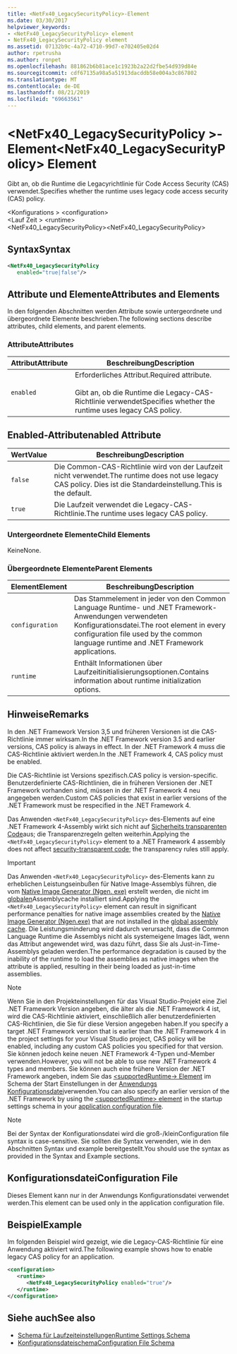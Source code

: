 ```yaml
---
title: <NetFx40_LegacySecurityPolicy>-Element
ms.date: 03/30/2017
helpviewer_keywords:
- <NetFx40_LegacySecurityPolicy> element
- NetFx40_LegacySecurityPolicy element
ms.assetid: 07132b9c-4a72-4710-99d7-e702405e02d4
author: rpetrusha
ms.author: ronpet
ms.openlocfilehash: 881862b6b81ace1c1923b2a22d2fbe54d939d84e
ms.sourcegitcommit: cdf67135a98a5a51913dacddb58e004a3c867802
ms.translationtype: MT
ms.contentlocale: de-DE
ms.lasthandoff: 08/21/2019
ms.locfileid: "69663561"
---
```

# <a name="netfx40_legacysecuritypolicy-element"></a><span data-ttu-id="3fb98-102">\<NetFx40_LegacySecurityPolicy >-Element</span><span class="sxs-lookup"><span data-stu-id="3fb98-102">\<NetFx40_LegacySecurityPolicy> Element</span></span>

<span data-ttu-id="3fb98-103">Gibt an, ob die Runtime die Legacyrichtlinie für Code Access Security (CAS) verwendet.</span><span class="sxs-lookup"><span data-stu-id="3fb98-103">Specifies whether the runtime uses legacy code access security (CAS) policy.</span></span>

<span data-ttu-id="3fb98-104">\<Konfigurations > </span><span class="sxs-lookup"><span data-stu-id="3fb98-104">\<configuration></span></span>\
<span data-ttu-id="3fb98-105">\<Lauf Zeit > </span><span class="sxs-lookup"><span data-stu-id="3fb98-105">\<runtime></span></span>\
<span data-ttu-id="3fb98-106">\<NetFx40_LegacySecurityPolicy></span><span class="sxs-lookup"><span data-stu-id="3fb98-106">\<NetFx40_LegacySecurityPolicy></span></span>

## <a name="syntax"></a><span data-ttu-id="3fb98-107">Syntax</span><span class="sxs-lookup"><span data-stu-id="3fb98-107">Syntax</span></span>

```xml
<NetFx40_LegacySecurityPolicy
   enabled="true|false"/>
```

## <a name="attributes-and-elements"></a><span data-ttu-id="3fb98-108">Attribute und Elemente</span><span class="sxs-lookup"><span data-stu-id="3fb98-108">Attributes and Elements</span></span>

<span data-ttu-id="3fb98-109">In den folgenden Abschnitten werden Attribute sowie untergeordnete und übergeordnete Elemente beschrieben.</span><span class="sxs-lookup"><span data-stu-id="3fb98-109">The following sections describe attributes, child elements, and parent elements.</span></span>

### <a name="attributes"></a><span data-ttu-id="3fb98-110">Attribute</span><span class="sxs-lookup"><span data-stu-id="3fb98-110">Attributes</span></span>

|<span data-ttu-id="3fb98-111">Attribut</span><span class="sxs-lookup"><span data-stu-id="3fb98-111">Attribute</span></span>|<span data-ttu-id="3fb98-112">Beschreibung</span><span class="sxs-lookup"><span data-stu-id="3fb98-112">Description</span></span>|
|---------------|-----------------|
|`enabled`|<span data-ttu-id="3fb98-113">Erforderliches Attribut.</span><span class="sxs-lookup"><span data-stu-id="3fb98-113">Required attribute.</span></span><br /><br /> <span data-ttu-id="3fb98-114">Gibt an, ob die Runtime die Legacy-CAS-Richtlinie verwendet</span><span class="sxs-lookup"><span data-stu-id="3fb98-114">Specifies whether the runtime uses legacy CAS policy.</span></span>|

## <a name="enabled-attribute"></a><span data-ttu-id="3fb98-115">Enabled-Attribut</span><span class="sxs-lookup"><span data-stu-id="3fb98-115">enabled Attribute</span></span>

|<span data-ttu-id="3fb98-116">Wert</span><span class="sxs-lookup"><span data-stu-id="3fb98-116">Value</span></span>|<span data-ttu-id="3fb98-117">Beschreibung</span><span class="sxs-lookup"><span data-stu-id="3fb98-117">Description</span></span>|
|-----------|-----------------|
|`false`|<span data-ttu-id="3fb98-118">Die Common-CAS-Richtlinie wird von der Laufzeit nicht verwendet.</span><span class="sxs-lookup"><span data-stu-id="3fb98-118">The runtime does not use legacy CAS policy.</span></span> <span data-ttu-id="3fb98-119">Dies ist die Standardeinstellung.</span><span class="sxs-lookup"><span data-stu-id="3fb98-119">This is the default.</span></span>|
|`true`|<span data-ttu-id="3fb98-120">Die Laufzeit verwendet die Legacy-CAS-Richtlinie.</span><span class="sxs-lookup"><span data-stu-id="3fb98-120">The runtime uses legacy CAS policy.</span></span>|

### <a name="child-elements"></a><span data-ttu-id="3fb98-121">Untergeordnete Elemente</span><span class="sxs-lookup"><span data-stu-id="3fb98-121">Child Elements</span></span>

<span data-ttu-id="3fb98-122">Keine</span><span class="sxs-lookup"><span data-stu-id="3fb98-122">None.</span></span>

### <a name="parent-elements"></a><span data-ttu-id="3fb98-123">Übergeordnete Elemente</span><span class="sxs-lookup"><span data-stu-id="3fb98-123">Parent Elements</span></span>

|<span data-ttu-id="3fb98-124">Element</span><span class="sxs-lookup"><span data-stu-id="3fb98-124">Element</span></span>|<span data-ttu-id="3fb98-125">Beschreibung</span><span class="sxs-lookup"><span data-stu-id="3fb98-125">Description</span></span>|
|-------------|-----------------|
|`configuration`|<span data-ttu-id="3fb98-126">Das Stammelement in jeder von den Common Language Runtime- und .NET Framework-Anwendungen verwendeten Konfigurationsdatei.</span><span class="sxs-lookup"><span data-stu-id="3fb98-126">The root element in every configuration file used by the common language runtime and .NET Framework applications.</span></span>|
|`runtime`|<span data-ttu-id="3fb98-127">Enthält Informationen über Laufzeitinitialisierungsoptionen.</span><span class="sxs-lookup"><span data-stu-id="3fb98-127">Contains information about runtime initialization options.</span></span>|

## <a name="remarks"></a><span data-ttu-id="3fb98-128">Hinweise</span><span class="sxs-lookup"><span data-stu-id="3fb98-128">Remarks</span></span>

<span data-ttu-id="3fb98-129">In den .NET Framework Version 3,5 und früheren Versionen ist die CAS-Richtlinie immer wirksam.</span><span class="sxs-lookup"><span data-stu-id="3fb98-129">In the .NET Framework version 3.5 and earlier versions, CAS policy is always in effect.</span></span> <span data-ttu-id="3fb98-130">In der .NET Framework 4 muss die CAS-Richtlinie aktiviert werden.</span><span class="sxs-lookup"><span data-stu-id="3fb98-130">In the .NET Framework 4, CAS policy must be enabled.</span></span>

<span data-ttu-id="3fb98-131">Die CAS-Richtlinie ist Versions spezifisch.</span><span class="sxs-lookup"><span data-stu-id="3fb98-131">CAS policy is version-specific.</span></span> <span data-ttu-id="3fb98-132">Benutzerdefinierte CAS-Richtlinien, die in früheren Versionen der .NET Framework vorhanden sind, müssen in der .NET Framework 4 neu angegeben werden.</span><span class="sxs-lookup"><span data-stu-id="3fb98-132">Custom CAS policies that exist in earlier versions of the .NET Framework must be respecified in the .NET Framework 4.</span></span>

<span data-ttu-id="3fb98-133">Das Anwenden `<NetFx40_LegacySecurityPolicy>` des-Elements auf eine .NET Framework 4-Assembly wirkt sich nicht auf [Sicherheits transparenten Code](../../../misc/security-transparent-code.md)aus; die Transparenzregeln gelten weiterhin.</span><span class="sxs-lookup"><span data-stu-id="3fb98-133">Applying the `<NetFx40_LegacySecurityPolicy>` element to a .NET Framework 4 assembly does not affect [security-transparent code](../../../misc/security-transparent-code.md); the transparency rules still apply.</span></span>

> [!IMPORTANT]
> <span data-ttu-id="3fb98-134">Das Anwenden `<NetFx40_LegacySecurityPolicy>` des-Elements kann zu erheblichen Leistungseinbußen für Native Image-Assemblys führen, die vom [Native Image Generator (Ngen. exe)](../../../tools/ngen-exe-native-image-generator.md) erstellt werden, die nicht im [globalen](../../../app-domains/gac.md)Assemblycache installiert sind.</span><span class="sxs-lookup"><span data-stu-id="3fb98-134">Applying the `<NetFx40_LegacySecurityPolicy>` element can result in significant performance penalties for native image assemblies created by the [Native Image Generator (Ngen.exe)](../../../tools/ngen-exe-native-image-generator.md) that are not installed in the [global assembly cache](../../../app-domains/gac.md).</span></span> <span data-ttu-id="3fb98-135">Die Leistungsminderung wird dadurch verursacht, dass die Common Language Runtime die Assemblys nicht als systemeigene Images lädt, wenn das Attribut angewendet wird, was dazu führt, dass Sie als Just-in-Time-Assemblys geladen werden.</span><span class="sxs-lookup"><span data-stu-id="3fb98-135">The performance degradation is caused by the inability of the runtime to load the assemblies as native images when the attribute is applied, resulting in their being loaded as just-in-time assemblies.</span></span>

> [!NOTE]
> <span data-ttu-id="3fb98-136">Wenn Sie in den Projekteinstellungen für das Visual Studio-Projekt eine Ziel .NET Framework Version angeben, die älter als die .NET Framework 4 ist, wird die CAS-Richtlinie aktiviert, einschließlich aller benutzerdefinierten CAS-Richtlinien, die Sie für diese Version angegeben haben.</span><span class="sxs-lookup"><span data-stu-id="3fb98-136">If you specify a target .NET Framework version that is earlier than the .NET Framework 4 in the project settings for your Visual Studio project, CAS policy will be enabled, including any custom CAS policies you specified for that version.</span></span> <span data-ttu-id="3fb98-137">Sie können jedoch keine neuen .NET Framework 4-Typen und-Member verwenden.</span><span class="sxs-lookup"><span data-stu-id="3fb98-137">However, you will not be able to use new .NET Framework 4 types and members.</span></span> <span data-ttu-id="3fb98-138">Sie können auch eine frühere Version der .NET Framework angeben, indem Sie das [ \<supportedRuntime-> Element](../startup/supportedruntime-element.md) im Schema der Start Einstellungen in der [Anwendungs Konfigurationsdatei](../../index.md)verwenden.</span><span class="sxs-lookup"><span data-stu-id="3fb98-138">You can also specify an earlier version of the .NET Framework by using the [\<supportedRuntime> element](../startup/supportedruntime-element.md) in the startup settings schema in your [application configuration file](../../index.md).</span></span>

> [!NOTE]
> <span data-ttu-id="3fb98-139">Bei der Syntax der Konfigurationsdatei wird die groß-/klein</span><span class="sxs-lookup"><span data-stu-id="3fb98-139">Configuration file syntax is case-sensitive.</span></span> <span data-ttu-id="3fb98-140">Sie sollten die Syntax verwenden, wie in den Abschnitten Syntax und example bereitgestellt.</span><span class="sxs-lookup"><span data-stu-id="3fb98-140">You should use the syntax as provided in the Syntax and Example sections.</span></span>

## <a name="configuration-file"></a><span data-ttu-id="3fb98-141">Konfigurationsdatei</span><span class="sxs-lookup"><span data-stu-id="3fb98-141">Configuration File</span></span>

<span data-ttu-id="3fb98-142">Dieses Element kann nur in der Anwendungs Konfigurationsdatei verwendet werden.</span><span class="sxs-lookup"><span data-stu-id="3fb98-142">This element can be used only in the application configuration file.</span></span>

## <a name="example"></a><span data-ttu-id="3fb98-143">Beispiel</span><span class="sxs-lookup"><span data-stu-id="3fb98-143">Example</span></span>

<span data-ttu-id="3fb98-144">Im folgenden Beispiel wird gezeigt, wie die Legacy-CAS-Richtlinie für eine Anwendung aktiviert wird.</span><span class="sxs-lookup"><span data-stu-id="3fb98-144">The following example shows how to enable legacy CAS policy for an application.</span></span>

```xml
<configuration>
   <runtime>
      <NetFx40_LegacySecurityPolicy enabled="true"/>
   </runtime>
</configuration>
```

## <a name="see-also"></a><span data-ttu-id="3fb98-145">Siehe auch</span><span class="sxs-lookup"><span data-stu-id="3fb98-145">See also</span></span>

- [<span data-ttu-id="3fb98-146">Schema für Laufzeiteinstellungen</span><span class="sxs-lookup"><span data-stu-id="3fb98-146">Runtime Settings Schema</span></span>](index.md)
- [<span data-ttu-id="3fb98-147">Konfigurationsdateischema</span><span class="sxs-lookup"><span data-stu-id="3fb98-147">Configuration File Schema</span></span>](../index.md)
